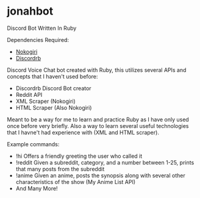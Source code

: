 # jonahbot
Discord Bot Written In Ruby

Dependencies Required:

  - [Nokogiri](http://www.nokogiri.org/)
  - [Discordrb](https://github.com/meew0/discordrb)

Discord Voice Chat bot created with Ruby, this utilizes several APIs and concepts that I haven't used before:

  - Discordrb Discord Bot creator
  - Reddit API
  - XML Scraper (Nokogiri)
  - HTML Scraper (Also Nokogiri)
  
Meant to be a way for me to learn and practice Ruby as I have only used once before very briefly. Also a way to 
learn several useful technologies that I havne't had experience with (XML and HTML scraper).

Example commands:

  - !hi     Offers a friendly greeting the user who called it
  - !reddit Given a subreddit, category, and a number between 1-25, prints that many posts from the subreddit
  - !anime  Given an anime, posts the synopsis along with several other characteristics of the show (My Anime List API)
  - And Many More!

